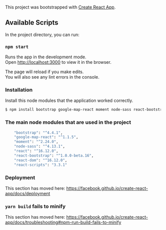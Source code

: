 This project was bootstrapped with [Create React App](https://github.com/facebook/create-react-app).

## Available Scripts

In the project directory, you can run:

### `npm start`

Runs the app in the development mode.<br />
Open [http://localhost:3000](http://localhost:3000) to view it in the browser.

The page will reload if you make edits.<br />
You will also see any lint errors in the console.

### Installation

Install this node modules that the application worked correctly.

```sh
$ npm install bootstrap google-map-react moment node-sass react-bootstrap
```

### The main node modules that are used in the project
```sh
    "bootstrap": "^4.4.1",
    "google-map-react": "^1.1.5",
    "moment": "^2.24.0",
    "node-sass": "^4.13.1",
    "react": "^16.12.0",
    "react-bootstrap": "^1.0.0-beta.16",
    "react-dom": "^16.12.0",
    "react-scripts": "3.3.1"
```

### Deployment

This section has moved here: https://facebook.github.io/create-react-app/docs/deployment

### `yarn build` fails to minify

This section has moved here: https://facebook.github.io/create-react-app/docs/troubleshooting#npm-run-build-fails-to-minify
